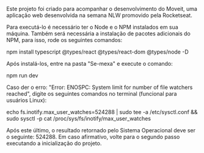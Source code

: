 Este projeto foi criado para acompanhar o desenvolvimento do Moveit, uma aplicação web desenvolvida na semana NLW promovido pela Rocketseat. 

Para executá-lo é necessário ter o Node e o NPM instalados em sua máquina. Também será necessária a instalação de pacotes adicionais do NPM, para isso, rode os seguintes comandos:

npm install typescript @types/react @types/react-dom @types/node -D

Após instalá-los, entre na pasta "Se-mexa" e execute o comando: 

npm run dev

Caso der o erro: "Error: ENOSPC: System limit for number of file watchers reached", digite os seguintes comandos no terminal (funcional para usuários Linux):

echo fs.inotify.max_user_watches=524288 | sudo tee -a /etc/sysctl.conf && sudo sysctl -p
cat /proc/sys/fs/inotify/max_user_watches

Após este último, o resultado retornado pelo Sistema Operacional deve ser o seguinte: 524288. Em caso afirmativo, volte para o segundo passo executando a inicialização do projeto.
